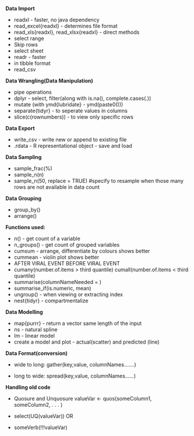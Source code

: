 __Data Import__
- readxl - faster, no java dependency
- read_excel{readxl} - determines file format
- read_xls{readxl}, read_xlsx{readxl} - direct methods
- select range
- Skip rows
- select sheet
- readr - faster
- in tibble format
- read_csv

__Data Wrangling(Data Manipulation)__
- pipe operations
- dplyr - select, filter(along with is.na(), complete.cases(.))
- mutate (with ymd{lubridate} - ymd(paste0()))
- separate{tidyr} - to seperate values in columns
- slice(c(rownumbers)) - to view only specific rows

__Data Export__
- write_csv - write new or append to existing file
- .rdata - R representational object - save and load

__Data Sampling__
- sample_frac(%)
- sample_n(n)
- sample_n(50, replace = TRUE)  #specify to resample when those many rows are not available in data count

__Data Grouping__
- group_by()
- arrange()

__Functions used:__
- n() - get count of a variable
- n_groups() - get count of grouped variables
- cumsum - arrange, differentiate by colours shows better
- cummean - violin plot shows better
- AFTER VIRAL EVENT	BEFORE VIRAL EVENT
- cumany(number.of.items > third quantile)	cumall(number.of.items < third quantile)
- summarise(columnNameNeeded = )
- summarise_if(is.numeric, mean)
- ungroup() - when viewing or extracting index
- nest{tidyr} - compartmentalize

__Data Modelling__
- map{purrr} - return a vector same length of the input
- ns - natural spline
- lm - linear model
- create a model and plot - actual(scatter) and predicted (line)

__Data Format(conversion)__
- wide to long:
gather(key,value, columnNames…….)

- long to wide:
spread(key,value, columnNames……)

__Handling old code__
- Quosure and Unquosure
 valueVar <- quos(someColumn1, someColumn2, . . . )

 - select(UQ(valueVar)) OR
 - someVerb(!!!valueVar)

